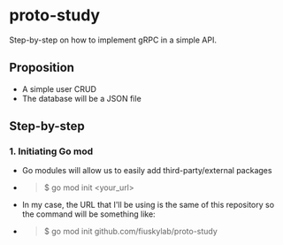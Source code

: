 # proto-study
Step-by-step on how to implement gRPC in a simple API.

## Proposition
- A simple user CRUD
- The database will be a JSON file

## Step-by-step
### 1. Initiating Go mod
- Go modules will allow us to easily add third-party/external packages
- > $ go mod init <your_url>
- In my case, the URL that I'll be using is the same of this repository so the command will be something like:
- > $ go mod init github.com/fiuskylab/proto-study
